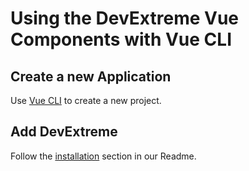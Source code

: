 # Using the DevExtreme Vue Components with Vue CLI

## Create a new Application ##

Use [Vue CLI](https://cli.vuejs.org/) to create a new project.

## Add DevExtreme ##

Follow the [installation](https://github.com/DevExpress/devextreme-vue#installation) section in our Readme.
